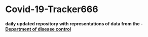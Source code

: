 # Covid-19-Tracker666
#### daily updated repository with representations of data from the - [Department of disease control](https://covid19.th-stat.com)
